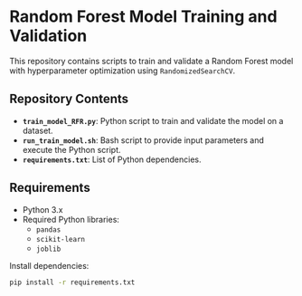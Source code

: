 # Random Forest Model Training and Validation

This repository contains scripts to train and validate a Random Forest model with hyperparameter optimization using `RandomizedSearchCV`.

## Repository Contents

- **`train_model_RFR.py`**: Python script to train and validate the model on a dataset.
- **`run_train_model.sh`**: Bash script to provide input parameters and execute the Python script.
- **`requirements.txt`**: List of Python dependencies.

## Requirements

- Python 3.x
- Required Python libraries:
  - `pandas`
  - `scikit-learn`
  - `joblib`

Install dependencies:
```bash
pip install -r requirements.txt
